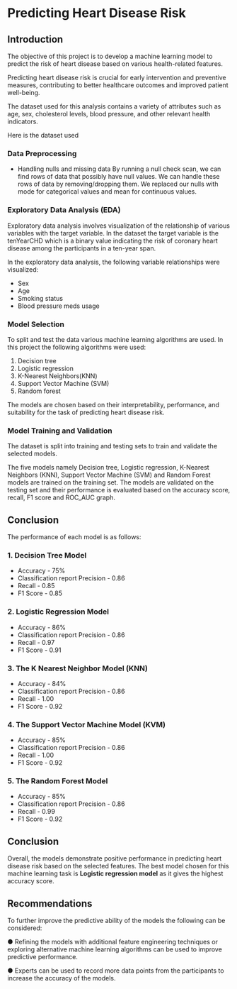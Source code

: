# Predicting Heart Disease Risk 
## Introduction 
The objective of this project is to develop a machine learning model to predict the risk of heart disease based on various health-related features. 

Predicting heart disease risk is crucial for early intervention and preventive measures, contributing to better healthcare outcomes and improved patient well-being. 

The dataset used for this analysis contains a variety of attributes such as age, sex, cholesterol levels, blood pressure, and other relevant health indicators. 

Here is the dataset used []()

### Data Preprocessing 
- Handling nulls and missing data 
By running a null check scan, we can find rows of data that possibly have null values. We can 
handle these rows of data by removing/dropping them. We replaced our nulls with mode for 
categorical values and mean for continuous values.

### Exploratory Data Analysis (EDA) 
Exploratory data analysis involves visualization of the relationship of various variables with the target variable. In the dataset the target variable is the tenYearCHD which is a binary value indicating the risk of coronary heart disease among the participants in a ten-year span.  

In the exploratory data analysis, the following variable relationships were visualized: 
- Sex
- Age
- Smoking status
- Blood pressure meds usage 


### Model Selection 
To split and test the data various machine learning algorithms are used. In this project the following algorithms were used: 
1. Decision tree
2. Logistic regression
3. K-Nearest Neighbors(KNN)
4. Support Vector Machine (SVM)
5. Random forest  

The models are chosen based on their interpretability, performance, and suitability for the task of predicting heart disease risk. 

### Model Training and Validation 

The dataset is split into training and testing sets to train and validate the selected models. 

The five models namely Decision tree, Logistic regression, K-Nearest Neighbors (KNN), Support Vector Machine (SVM) and Random Forest models are trained on the training set. The models are validated on the testing set and their performance is evaluated based on the accuracy score, recall, F1 score and ROC_AUC graph.  

## Conclusion 
The performance of each model is as follows:
### 1. Decision Tree Model
- Accuracy - 75%
- Classification report Precision - 0.86 
- Recall - 0.85
- F1 Score - 0.85

### 2. Logistic Regression Model
- Accuracy - 86%
- Classification report Precision - 0.86
- Recall - 0.97
- F1 Score - 0.91

### 3. The K Nearest Neighbor Model (KNN)
- Accuracy - 84%
- Classification report Precision - 0.86 
- Recall - 1.00
- F1 Score - 0.92
  
### 4. The Support Vector Machine Model (KVM)
- Accuracy - 85%
- Classification report Precision - 0.86 
- Recall - 1.00
- F1 Score - 0.92

### 5. The Random Forest Model
- Accuracy - 85%
- Classification report Precision - 0.86 
- Recall - 0.99
- F1 Score - 0.92

## Conclusion
Overall, the models demonstrate positive performance in predicting heart disease risk based on the selected features. The best model chosen for this machine learning task is **Logistic regression model** as it gives the highest accuracy score.
  
## Recommendations 
To further improve the predictive ability of the models the following can be considered: 

● Refining the models with additional feature engineering techniques or exploring alternative machine learning algorithms can be used to improve predictive performance. 

● Experts can be used to record more data points from the participants to increase the accuracy of the models.
